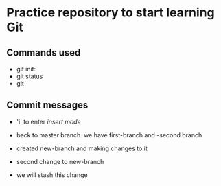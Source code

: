 # Practice repository to start learning Git

## Commands used
- git init:
- git status
- git

## Commit messages

- 'i' to enter *insert mode*
- back to master branch. we have first-branch and -second branch

- created new-branch and making changes to it
- second change to new-branch
- we will stash this change
